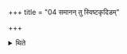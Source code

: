 +++
title = "04 समानन् तु स्विष्टकृदिडम्"

+++

<details><summary>थिते</summary>

4. The Sviṣṭakr̥t and the Iḍā should be the same (for the Devikā-oblations and for the animal-sacrificial bread-offering in connection with the Anūbandhyā).  
</details>
